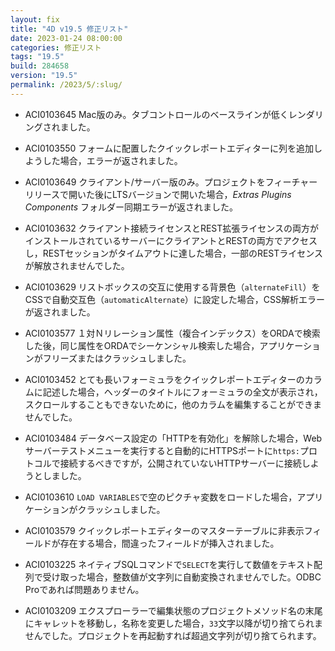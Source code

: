```yaml
---
layout: fix
title: "4D v19.5 修正リスト"
date: 2023-01-24 08:00:00
categories: 修正リスト
tags: "19.5" 
build: 284658
version: "19.5" 
permalink: /2023/5/:slug/
---
```


* ACI0103645 Mac版のみ。タブコントロールのベースラインが低くレンダリングされました。

* ACI0103550 フォームに配置したクイックレポートエディターに列を追加しようした場合，エラーが返されました。

* ACI0103649 クライアント/サーバー版のみ。プロジェクトをフィーチャーリリースで開いた後にLTSバージョンで開いた場合，*Extras* *Plugins* *Components* フォルダー同期エラーが返されました。

* ACI0103632 クライアント接続ライセンスとREST拡張ライセンスの両方がインストールされているサーバーにクライアントとRESTの両方でアクセスし，RESTセッションがタイムアウトに達した場合，一部のRESTライセンスが解放されませんでした。

* ACI0103629 リストボックスの交互に使用する背景色（`alternateFill`）をCSSで自動交互色（`automaticAlternate`）に設定した場合，CSS解析エラーが返されました。

* ACI0103577 １対Ｎリレーション属性（複合インデックス）をORDAで検索した後，同じ属性をORDAでシーケンシャル検索した場合，アプリケーションがフリーズまたはクラッシュしました。

* ACI0103452 とても長いフォーミュラをクイックレポートエディターのカラムに記述した場合，ヘッダーのタイトルにフォーミュラの全文が表示され，スクロールすることもできないために，他のカラムを編集することができませんでした。
 
* ACI0103484 データベース設定の「HTTPを有効化」を解除した場合，Webサーバーテストメニューを実行すると自動的にHTTPSポートに`https:`プロトコルで接続するべきですが，公開されていないHTTPサーバーに接続しようとしました。

* ACI0103610 `LOAD VARIABLES`で空のピクチャ変数をロードした場合，アプリケーションがクラッシュしました。
 
* ACI0103579 クイックレポートエディターのマスターテーブルに非表示フィールドが存在する場合，間違ったフィールドが挿入されました。

* ACI0103225 ネイティブSQLコマンドで`SELECT`を実行して数値をテキスト配列で受け取った場合，整数値が文字列に自動変換されませんでした。ODBC Proであれば問題ありません。
 
* ACI0103209 エクスプローラーで編集状態のプロジェクトメソッド名の末尾にキャレットを移動し，名称を変更した場合，`33`文字以降が切り捨てられませんでした。プロジェクトを再起動すれば超過文字列が切り捨てられます。

